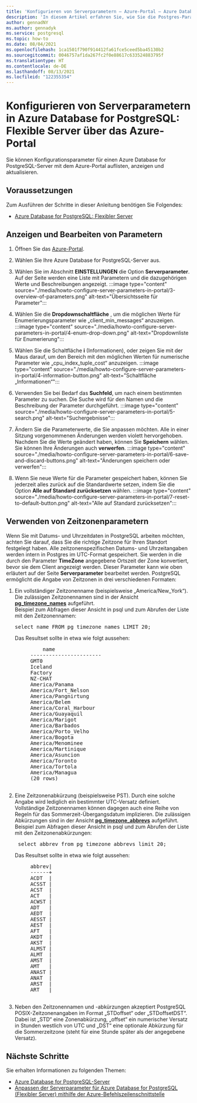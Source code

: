 ```yaml
---
title: 'Konfigurieren von Serverparametern – Azure-Portal – Azure Database for PostgreSQL: Flexible Server'
description: 'In diesem Artikel erfahren Sie, wie Sie die Postgres-Parameter in Azure Database for PostgreSQL: Flexibler Server im Azure-Portal konfigurieren.'
author: gennadNY
ms.author: gennadyk
ms.service: postgresql
ms.topic: how-to
ms.date: 08/04/2021
ms.openlocfilehash: 1ca1501f790f914412fa61fce5ceed5ba45130b2
ms.sourcegitcommit: 0046757af1da267fc2f0e88617c633524883795f
ms.translationtype: HT
ms.contentlocale: de-DE
ms.lasthandoff: 08/13/2021
ms.locfileid: "122355354"
---
```

# <a name="configure-server-parameters-in-azure-database-for-postgresql---flexible-server-via-the-azure-portal"></a>Konfigurieren von Serverparametern in Azure Database for PostgreSQL: Flexible Server über das Azure-Portal 
Sie können Konfigurationsparameter für einen Azure Database for PostgreSQL-Server mit dem Azure-Portal auflisten, anzeigen und aktualisieren.

## <a name="prerequisites"></a>Voraussetzungen
Zum Ausführen der Schritte in dieser Anleitung benötigen Sie Folgendes:
- [Azure Database for PostgreSQL: Flexibler Server](quickstart-create-server-portal.md)

## <a name="viewing-and-editing-parameters"></a>Anzeigen und Bearbeiten von Parametern
1. Öffnen Sie das [Azure-Portal](https://portal.azure.com).

2. Wählen Sie Ihre Azure Database for PostgreSQL-Server aus.

3. Wählen Sie im Abschnitt **EINSTELLUNGEN** die Option **Serverparameter**. Auf der Seite werden eine Liste mit Parametern und die dazugehörigen Werte und Beschreibungen angezeigt.
:::image type="content" source="./media/howto-configure-server-parameters-in-portal/3-overview-of-parameters.png" alt-text="Übersichtsseite für Parameter":::

4. Wählen Sie die **Dropdownschaltfläche** , um die möglichen Werte für Enumerierungsparameter wie „client_min_messages“ anzuzeigen.
:::image type="content" source="./media/howto-configure-server-parameters-in-portal/4-enum-drop-down.png" alt-text="Dropdownliste für Enumerierung":::

5. Wählen Sie die Schaltfläche **i** (Informationen), oder zeigen Sie mit der Maus darauf, um den Bereich mit den möglichen Werten für numerische Parameter wie „cpu_index_tuple_cost“ anzuzeigen.
:::image type="content" source="./media/howto-configure-server-parameters-in-portal/4-information-button.png" alt-text="Schaltfläche „Informationen“":::

6. Verwenden Sie bei Bedarf das **Suchfeld**, um nach einem bestimmten Parameter zu suchen. Die Suche wird für den Namen und die Beschreibung der Parameter durchgeführt.
:::image type="content" source="./media/howto-configure-server-parameters-in-portal/5-search.png" alt-text="Suchergebnisse":::

7. Ändern Sie die Parameterwerte, die Sie anpassen möchten. Alle in einer Sitzung vorgenommenen Änderungen werden violett hervorgehoben. Nachdem Sie die Werte geändert haben, können Sie **Speichern** wählen. Sie können Ihre Änderungen auch **verwerfen**.
:::image type="content" source="./media/howto-configure-server-parameters-in-portal/6-save-and-discard-buttons.png" alt-text="Änderungen speichern oder verwerfen":::

8. Wenn Sie neue Werte für die Parameter gespeichert haben, können Sie jederzeit alles zurück auf die Standardwerte setzen, indem Sie die Option **Alle auf Standard zurücksetzen** wählen.
:::image type="content" source="./media/howto-configure-server-parameters-in-portal/7-reset-to-default-button.png" alt-text="Alle auf Standard zurücksetzen":::

## <a name="working-with-time-zone-parameters"></a>Verwenden von Zeitzonenparametern
Wenn Sie mit Datums- und Uhrzeitdaten in PostgreSQL arbeiten möchten, achten Sie darauf, dass Sie die richtige Zeitzone für Ihren Standort festgelegt haben. Alle zeitzonenspezifischen Datums- und Uhrzeitangaben werden intern in Postgres im UTC-Format gespeichert. Sie werden in die durch den Parameter **TimeZone** angegebene Ortszeit der Zone konvertiert, bevor sie dem Client angezeigt werden.  Dieser Parameter kann wie oben erläutert auf der Seite **Serverparameter** bearbeitet werden. PostgreSQL ermöglicht die Angabe von Zeitzonen in drei verschiedenen Formaten:
1. Ein vollständiger Zeitzonenname (beispielsweise „America/New_York“). Die zulässigen Zeitzonennamen sind in der Ansicht [**pg_timezone_names**](https://www.postgresql.org/docs/9.2/view-pg-timezone-names.html) aufgeführt.  
   Beispiel zum Abfragen dieser Ansicht in psql und zum Abrufen der Liste mit den Zeitzonennamen:
   <pre>select name FROM pg_timezone_names LIMIT 20;</pre>

   Das Resultset sollte in etwa wie folgt aussehen:

   <pre>
            name
        -----------------------
        GMT0
        Iceland
        Factory
        NZ-CHAT
        America/Panama
        America/Fort_Nelson
        America/Pangnirtung
        America/Belem
        America/Coral_Harbour
        America/Guayaquil
        America/Marigot
        America/Barbados
        America/Porto_Velho
        America/Bogota
        America/Menominee
        America/Martinique
        America/Asuncion
        America/Toronto
        America/Tortola
        America/Managua
        (20 rows)
    </pre>
   
2. Eine Zeitzonenabkürzung (beispielsweise PST). Durch eine solche Angabe wird lediglich ein bestimmter UTC-Versatz definiert. Vollständige Zeitzonennamen können dagegen auch eine Reihe von Regeln für das Sommerzeit-Übergangsdatum implizieren. Die zulässigen Abkürzungen sind in der Ansicht [**pg_timezone_abbrevs**](https://www.postgresql.org/docs/9.4/view-pg-timezone-abbrevs.html) aufgeführt. Beispiel zum Abfragen dieser Ansicht in psql und zum Abrufen der Liste mit den Zeitzonenabkürzungen:

   <pre> select abbrev from pg_timezone_abbrevs limit 20;</pre>

    Das Resultset sollte in etwa wie folgt aussehen:

     <pre>
        abbrev|
        ------+
        ACDT  |
        ACSST |
        ACST  |
        ACT   |
        ACWST |
        ADT   |
        AEDT  |
        AESST |
        AEST  |
        AFT   |
        AKDT  |
        AKST  |
        ALMST |
        ALMT  |
        AMST  |
        AMT   |
        ANAST |
        ANAT  |
        ARST  |
        ART   |
    </pre>

3. Neben den Zeitzonennamen und -abkürzungen akzeptiert PostgreSQL POSIX-Zeitzonenangaben im Format „STDoffset“ oder „STDoffsetDST“. Dabei ist „STD“ eine Zonenabkürzung, „offset“ ein numerischer Versatz in Stunden westlich von UTC und „DST“ eine optionale Abkürzung für die Sommerzeitzone (steht für eine Stunde später als der angegebene Versatz). 
   

## <a name="next-steps"></a>Nächste Schritte
Sie erhalten Informationen zu folgenden Themen:
- [Azure Database for PostgreSQL-Server](concepts-server-parameters.md)
- [Anpassen der Serverparameter für Azure Database for PostgreSQL (Flexibler Server) mithilfe der Azure-Befehlszeilenschnittstelle](howto-configure-server-parameters-using-cli.md)
  